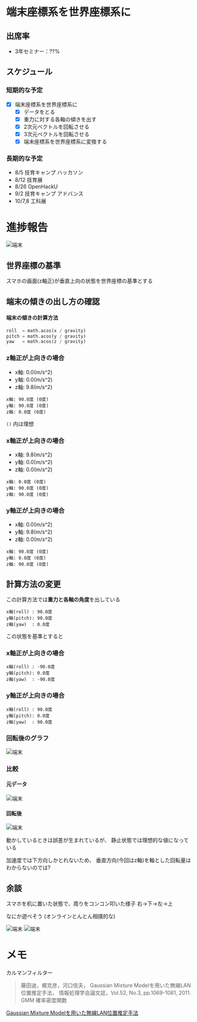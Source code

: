# 端末座標系を世界座標系に

## 出席率
- 3年セミナー：??%

## スケジュール
### 短期的な予定
- [x] 端末座標系を世界座標系に
  - [x] データをとる
  - [x] 重力に対する各軸の傾きを出す
  - [x] 2次元ベクトルを回転させる
  - [x] 3次元ベクトルを回転させる
  - [x] 端末座標系を世界座標系に変換する

### 長期的な予定
- 8/5 技育キャンプ ハッカソン
- 8/12 技育展
- 8/26 OpenHackU
- 9/2 技育キャンプ アドバンス
- 10/7,8 工科展

# 進捗報告
![端末](./images/assets_2.png)

## 世界座標の基準
スマホの画面(z軸正)が垂直上向の状態を世界座標の基準とする

## 端末の傾きの出し方の確認
#### 端末の傾きの計算方法
```python
roll  = math.acos(x / gravity)
pitch = math.acos(y / gravity)
yaw   = math.acos(z / gravity)
```

### z軸正が上向きの場合
- x軸: 0.0(m/s^2)
- y軸: 0.0(m/s^2)
- z軸: 9.8(m/s^2)

```text
x軸: 90.0度 (0度)
y軸: 90.0度 (0度)
z軸: 0.0度 (0度)
```
`()` 内は理想

### x軸正が上向きの場合
- x軸: 9.8(m/s^2)
- y軸: 0.0(m/s^2)
- z軸: 0.0(m/s^2)

```text
x軸: 0.0度 (0度)
y軸: 90.0度 (0度)
z軸: 90.0度 (0度)
```

### y軸正が上向きの場合
- x軸: 0.0(m/s^2)
- y軸: 9.8(m/s^2)
- z軸: 0.0(m/s^2)

```text
x軸: 90.0度 (0度)
y軸: 0.0度 (0度)
z軸: 90.0度 (0度)
```

## 計算方法の変更
この計算方法では**重力と各軸の角度**を出している  

```text
x軸(roll) : 90.0度
y軸(pitch): 90.0度
z軸(yaw)  : 0.0度
```
この状態を基準とすると
### x軸正が上向きの場合
```text
x軸(roll) : -90.0度
y軸(pitch): 0.0度
z軸(yaw)  : -90.0度
```

### y軸正が上向きの場合
```text
x軸(roll) : 90.0度
y軸(pitch): 0.0度
z軸(yaw)  : 90.0度
```

### 回転後のグラフ
![端末](./images/output_1.png)

### 比較
#### 元データ
![端末](./images/output_3.png)
#### 回転後
![端末](./images/output_2.png)

動かしているときは誤差が生まれているが、
静止状態では理想的な値になっている

加速度では下方向しかとれないため、
垂直方向(今回はz軸)を軸とした回転量はわからないのでは?


## 余談
スマホを机に置いた状態で、周りをコンコン叩いた様子
右→下→左→上

なにか遊べそう
(オンラインとんとん相撲的な)

![端末](./images/tonton-acc.png)
![端末](./images/tonton-gyro.png)


# メモ
カルマンフィルター

> 藤田迪，梶克彦，河口信夫， Gaussian Mixture Modelを用いた無線LAN位置推定手法， 情報処理学会論文誌，Vol.52, No.3, pp.1069-1081, 2011.
> GMM 確率密度関数

[Gaussian Mixture Modelを用いた無線LAN位置推定手法](https://cir.nii.ac.jp/crid/1050001337900524672)